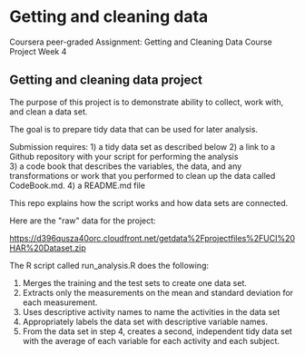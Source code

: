 # Getting and cleaning data

Coursera peer-graded Assignment: Getting and Cleaning Data Course Project
Week 4

## Getting and cleaning data project

The purpose of this project is to demonstrate  ability to collect, work with, and clean a data set. 

The goal is to prepare tidy data that can be used for later analysis. 

Submission requires: 1) a tidy data set as described below 
2) a link to a Github repository with your script for performing the analysis  
3) a code book that describes the variables, the data, and any transformations or work that you performed to clean up the data called CodeBook.md. 
4) a README.md file

This repo explains how the script works and how data sets are connected.

Here are the "raw" data for the project:

 https://d396qusza40orc.cloudfront.net/getdata%2Fprojectfiles%2FUCI%20HAR%20Dataset.zip  

The R script called run_analysis.R does the following: 

1) Merges the training and the test sets to create one data set.
2) Extracts only the measurements on the mean and standard deviation for each measurement. 
3) Uses descriptive activity names to name the activities in the data set
4) Appropriately labels the data set with descriptive variable names. 
5) From the data set in step 4, creates a second, independent tidy data set with the average of each variable for each activity and each subject.
